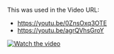 This was used in the Video URL: 
* https://youtu.be/0ZnsOxq3OTE
* https://youtu.be/agrQVhsGroY

[![Watch the video](https://img.youtube.com/vi/0ZnsOxq3OTE/hqdefault.jpg)](https://youtu.be/0ZnsOxq3OTE)
